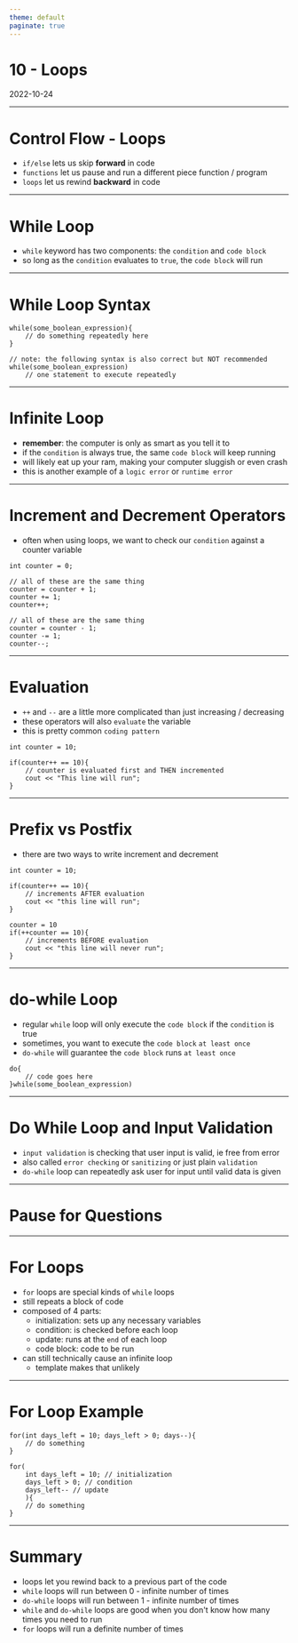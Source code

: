 ```yaml
---
theme: default
paginate: true
---
```


# 10 - Loops
2022-10-24

---

# Control Flow - Loops

- `if/else` lets us skip **forward** in code
- `functions` let us pause and run a different piece function / program
- `loops` let us rewind **backward** in code

---

# While Loop

- `while` keyword has two components: the `condition` and `code block`
- so long as the `condition` evaluates to `true`, the `code block` will run

---

# While Loop Syntax

```
while(some_boolean_expression){
	// do something repeatedly here
}

// note: the following syntax is also correct but NOT recommended
while(some_boolean_expression)
	// one statement to execute repeatedly
```

---

# Infinite Loop

- **remember**: the computer is only as smart as you tell it to
- if the `condition` is always true, the same `code block` will keep running
- will likely eat up your ram, making your computer sluggish or even crash
- this is another example of a `logic error` or `runtime error`

---

# Increment and Decrement Operators

- often when using loops, we want to check our `condition` against a counter variable

```
int counter = 0;

// all of these are the same thing
counter = counter + 1;
counter += 1;
counter++;

// all of these are the same thing
counter = counter - 1;
counter -= 1;
counter--;
```

---

# Evaluation

- `++` and `--` are a little more complicated than just increasing / decreasing
- these operators will also `evaluate` the variable
- this is pretty common `coding pattern`

```
int counter = 10;

if(counter++ == 10){
	// counter is evaluated first and THEN incremented
	cout << "This line will run";
}
```

---

# Prefix vs Postfix

- there are two ways to write increment and decrement

```
int counter = 10;

if(counter++ == 10){
	// increments AFTER evaluation
	cout << "this line will run";
}

counter = 10
if(++counter == 10){
	// increments BEFORE evaluation
	cout << "this line will never run";
}

```

---

# do-while Loop

- regular `while` loop will only execute the `code block` if the `condition` is true
- sometimes, you want to execute the `code block` `at least once`
- `do-while` will guarantee the `code block` runs `at least once`

```
do{
	// code goes here
}while(some_boolean_expression)

```

---

# Do While Loop and Input Validation

- `input validation` is checking that user input is valid, ie free from error
- also called `error checking` or `sanitizing` or just plain `validation`
- `do-while` loop can repeatedly ask user for input until valid data is given

---

# Pause for Questions

---

# For Loops

- `for` loops are special kinds of `while` loops
- still repeats a block of code
- composed of 4 parts:
  - initialization: sets up any necessary variables
  - condition: is checked before each loop
  - update: runs at the `end` of each loop
  - code block: code to be run
- can still technically cause an infinite loop
  - template makes that unlikely

---

# For Loop Example

```
for(int days_left = 10; days_left > 0; days--){
	// do something
}

for(
	int days_left = 10; // initialization
	days_left > 0; // condition
	days_left-- // update
	){
	// do something	
}
```

---

# Summary

- loops let you rewind back to a previous part of the code
- `while` loops will run between 0 - infinite number of times
- `do-while` loops will run between 1 - infinite number of times
- `while` and `do-while` loops are good when you don't know how many times you need to run
- `for` loops will run a definite number of times
